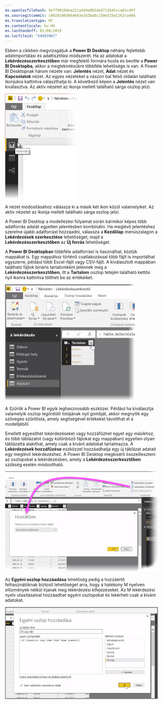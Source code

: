```yaml
---
ms.openlocfilehash: 9eff90168ea221a269a8b5ded712645cca01cd9f
ms.sourcegitcommit: c09241803664643e1b2ba0c150e525e1262ca466
ms.translationtype: HT
ms.contentlocale: hu-HU
ms.lasthandoff: 01/08/2019
ms.locfileid: "54083967"
---
```

Ebben a cikkben megvizsgáljuk a **Power BI Desktop** néhány fejlettebb adatimportálási és adattisztítási módszerét. Ha az adatokat a **Lekérdezésszerkesztőben** már megfelelő formára hozta és bevitte a **Power BI Desktopba**, akkor a megtekintésükre többféle lehetősége is van. A Power BI Desktopnak három nézete van: **Jelentés** nézet, **Adat** nézet és **Kapcsolatok** nézet. Az egyes nézeteket a vászon bal felső oldalán található ikonjukra kattintva választhatja ki. A következő képen a **Jelentés** nézet van kiválasztva. Az aktív nézetet az ikonja mellett található sárga oszlop jelzi.

![](media/1-4-advanced-data-sources-and-transformation/1-4_1.png)

A nézet módosításához válassza ki a másik két ikon közül valamelyiket. Az aktív nézetet az ikonja mellett található sárga oszlop jelzi.

A Power BI Desktop a modellezési folyamat során bármikor képes több adatforrás adatát egyetlen jelentésben kombinálni. Ha meglévő jelentéshez szeretne újabb adatforrást hozzáadni, válassza a **Kezdőlap** menüszalagon a **Lekérdezések szerkesztése** lehetőséget, majd a **Lekérdezésszerkesztőben** az **Új forrás** lehetőséget.

A **Power BI Desktopban** többféle adatforrást is használhat, köztük mappákat is. Egy mappához történő csatlakozással több fájlt is importálhat egyszerre, például több Excel-fájlt vagy CSV-fájlt. A kiválasztott mappában található fájlok bináris tartalomként jelennek meg a **Lekérdezésszerkesztőben**, itt a **Tartalom** oszlop tetején található kettős nyíl ikonra kattintva töltheti be az értékeiket.

![](media/1-4-advanced-data-sources-and-transformation/1-4_2.png)

A *Szűrők* a Power BI egyik leghasznosabb eszközei. Például ha kiválasztja valamelyik oszlop legördülő listájának nyíl gombját, akkor megnyílik egy szöveges szűrőlista, amely segítségével értékeket távolíthat el a modelljéből.

Emellett egyesíthet lekérdezéseket vagy hozzáfűzhet egyet egy másikhoz, és több táblázatot (vagy különböző fájlokat egy mappában) egyetlen olyan táblázattá alakíthat, amely csak a kívánt adatokat tartalmazza. A **Lekérdezések hozzáfűzése** eszközzel hozzáadhatja egy új táblázat adatait egy meglévő lekérdezéshez. A Power BI Desktop megkísérli összeilleszteni az oszlopokat a lekérdezésben, amely a **Lekérdezésszerkesztőben** szükség esetén módosítható.

![](media/1-4-advanced-data-sources-and-transformation/1-4_3.png)

Az **Egyéni oszlop hozzáadása** lehetőség pedig a hozzáértő felhasználóknak biztosít lehetőséget arra, hogy a hatékony M nyelven előzmények nélkül írjanak meg lekérdezési kifejezéseket. Az M lekérdezési nyelv utasításaival hozzáadhat egyéni oszlopokat és lekérheti csak a kívánt adatokat.

![](media/1-4-advanced-data-sources-and-transformation/1-4_4.png)

